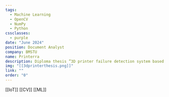 ```yaml
---
tags:
  - Machine Learning
  - OpenCV
  - NumPy
  - Python
cssclasses:
  - purple
date: "June 2024"
position: Document Analyst
company: BMSTU
name: Printerra
description: Diploma thesis ”3D printer failure detection system based on computer vision detection”.
img: "[[3dprinterthesis.png]]"
link: ""
order: "0"
---
```


[[IoT]]
[[CV]]
[[ML]]
